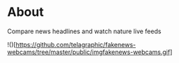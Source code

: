 # About
Compare news headlines and watch nature live feeds

!()[https://github.com/telagraphic/fakenews-webcams/tree/master/public/imgfakenews-webcams.gif]
